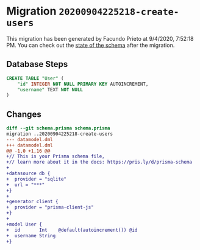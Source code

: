 # Migration `20200904225218-create-users`

This migration has been generated by Facundo Prieto at 9/4/2020, 7:52:18 PM.
You can check out the [state of the schema](./schema.prisma) after the migration.

## Database Steps

```sql
CREATE TABLE "User" (
    "id" INTEGER NOT NULL PRIMARY KEY AUTOINCREMENT,
    "username" TEXT NOT NULL
)
```

## Changes

```diff
diff --git schema.prisma schema.prisma
migration ..20200904225218-create-users
--- datamodel.dml
+++ datamodel.dml
@@ -1,0 +1,16 @@
+// This is your Prisma schema file,
+// learn more about it in the docs: https://pris.ly/d/prisma-schema
+
+datasource db {
+  provider = "sqlite"
+  url = "***"
+}
+
+generator client {
+  provider = "prisma-client-js"
+}
+
+model User {
+  id       Int    @default(autoincrement()) @id
+  username String
+}
```


